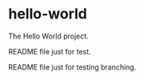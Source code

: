 # hello-world
The Hello World project.

README file just for test.

README file just for testing branching.
